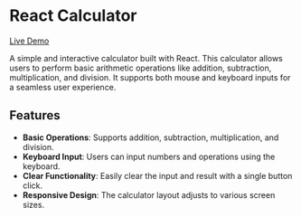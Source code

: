 # React Calculator

[Live Demo](https://RahulMacha1121.github.io/react-calculator)

A simple and interactive calculator built with React. This calculator allows users to perform basic arithmetic operations like addition, subtraction, multiplication, and division. It supports both mouse and keyboard inputs for a seamless user experience.

## Features

- **Basic Operations**: Supports addition, subtraction, multiplication, and division.
- **Keyboard Input**: Users can input numbers and operations using the keyboard.
- **Clear Functionality**: Easily clear the input and result with a single button click.
- **Responsive Design**: The calculator layout adjusts to various screen sizes.
